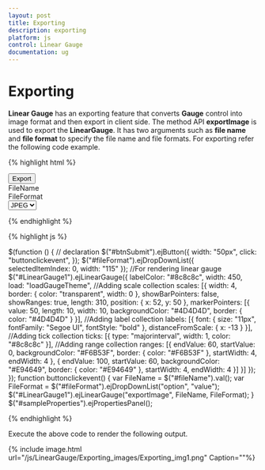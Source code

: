 ```yaml
---
layout: post
title: Exporting
description: exporting
platform: js
control: Linear Gauge
documentation: ug
---
```


# Exporting

**Linear Gauge** has an exporting feature that converts **Gauge** control into image format and then export in client side. The method API **exportImage** is used to export the **LinearGauge**. It has two arguments such as **file name** and **file format** to specify the file name and file formats. For exporting refer the following code example.


{% highlight html %}

<div id="LinearGauge1"></div>
<button id="btnSubmit">Export</button>
<div id=" fileName ">FileName </div>
<div id=" fileFormat ">FileFormat </div>
<select id="fileFormat">
    <option value="JPEG">JPEG</option>
    <option value="PNG">PNG</option>
</select>

{% endhighlight %}

{% highlight js %}

$(function () {
        // declaration
        $("#btnSubmit").ejButton({ width: "50px", click: "buttonclickevent", });
        $("#fileFormat").ejDropDownList({ selectedItemIndex: 0, width: "115" });
        //For rendering linear gauge
        $("#LinearGauge1").ejLinearGauge({
            labelColor: "#8c8c8c", width: 450, load: "loadGaugeTheme",
            //Adding scale collection
            scales: [{
                width: 4, border: { color: "transparent", width: 0 }, showBarPointers: false, showRanges: true, length: 310,
                position: { x: 52, y: 50 }, markerPointers: [{
                    value: 50, length: 10, width: 10, backgroundColor: "#4D4D4D", border: { color: "#4D4D4D" }
                }],
                //Adding label collection
                labels: [{ font: { size: "11px", fontFamily: "Segoe UI", fontStyle: "bold" }, distanceFromScale: { x: -13 } }],
                //Adding tick collection
                ticks: [{ type: "majorinterval", width: 1, color: "#8c8c8c" }],
                //Adding range collection
                ranges: [{
                    endValue: 60,
                    startValue: 0,
                    backgroundColor: "#F6B53F",
                    border: { color: "#F6B53F" }, startWidth: 4, endWidth: 4
                }, {
                    endValue: 100,
                    startValue: 60,
                    backgroundColor: "#E94649",
                    border: { color: "#E94649" }, startWidth: 4, endWidth: 4
                }]
            }]
        });
    });
    function buttonclickevent() {
        var FileName = $("#fileName").val();
        var FileFormat = $("#fileFormat").ejDropDownList("option", "value");
        $("#LinearGauge1").ejLinearGauge("exportImage", FileName, FileFormat);
    }
    $("#sampleProperties").ejPropertiesPanel();

{% endhighlight %}



Execute the above code to render the following output.

{% include image.html url="/js/LinearGauge/Exporting_images/Exporting_img1.png" Caption=""%}

